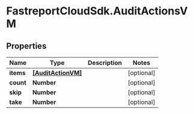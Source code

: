 # FastreportCloudSdk.AuditActionsVM

## Properties

Name | Type | Description | Notes
------------ | ------------- | ------------- | -------------
**items** | [**[AuditActionVM]**](AuditActionVM.md) |  | [optional] 
**count** | **Number** |  | [optional] 
**skip** | **Number** |  | [optional] 
**take** | **Number** |  | [optional] 


